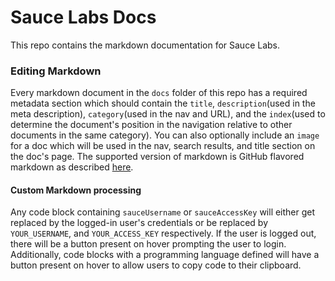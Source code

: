 # Sauce Labs Docs

This repo contains the markdown documentation for Sauce Labs.


### Editing Markdown

Every markdown document in the `docs` folder of this repo has a required metadata section which should contain the `title`, `description`(used in the meta description), `category`(used in the nav and URL), and the `index`(used to determine the document's position in the navigation relative to other documents in the same category). You can also optionally include an `image` for a doc which will be used in the nav, search results, and title section on the doc's page. The supported version of markdown is GitHub flavored markdown as described [here](https://github.com/adam-p/markdown-here/wiki/Markdown-Cheatsheet).

#### Custom Markdown processing

Any code block containing `sauceUsername` or `sauceAccessKey` will either get replaced by the logged-in user's credentials or be replaced by `YOUR_USERNAME`, and `YOUR_ACCESS_KEY` respectively. If the user is logged out, there will be a button present on hover prompting the user to login. Additionally, code blocks with a programming language defined will have a button present on hover to allow users to copy code to their clipboard.